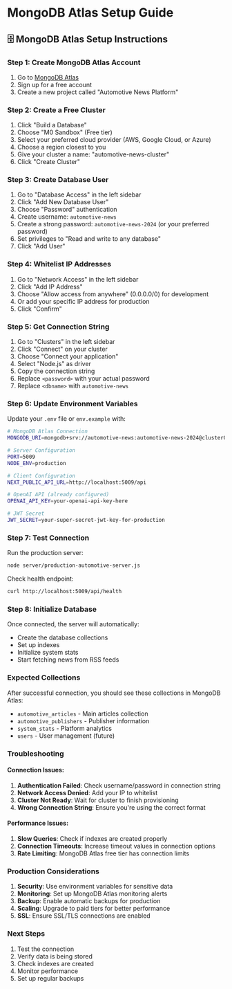 # MongoDB Atlas Setup Guide

## 🗄️ **MongoDB Atlas Setup Instructions**

### **Step 1: Create MongoDB Atlas Account**
1. Go to [MongoDB Atlas](https://www.mongodb.com/atlas)
2. Sign up for a free account
3. Create a new project called "Automotive News Platform"

### **Step 2: Create a Free Cluster**
1. Click "Build a Database"
2. Choose "M0 Sandbox" (Free tier)
3. Select your preferred cloud provider (AWS, Google Cloud, or Azure)
4. Choose a region closest to you
5. Give your cluster a name: "automotive-news-cluster"
6. Click "Create Cluster"

### **Step 3: Create Database User**
1. Go to "Database Access" in the left sidebar
2. Click "Add New Database User"
3. Choose "Password" authentication
4. Create username: `automotive-news`
5. Create a strong password: `automotive-news-2024` (or your preferred password)
6. Set privileges to "Read and write to any database"
7. Click "Add User"

### **Step 4: Whitelist IP Addresses**
1. Go to "Network Access" in the left sidebar
2. Click "Add IP Address"
3. Choose "Allow access from anywhere" (0.0.0.0/0) for development
4. Or add your specific IP address for production
5. Click "Confirm"

### **Step 5: Get Connection String**
1. Go to "Clusters" in the left sidebar
2. Click "Connect" on your cluster
3. Choose "Connect your application"
4. Select "Node.js" as driver
5. Copy the connection string
6. Replace `<password>` with your actual password
7. Replace `<dbname>` with `automotive-news`

### **Step 6: Update Environment Variables**
Update your `.env` file or `env.example` with:

```bash
# MongoDB Atlas Connection
MONGODB_URI=mongodb+srv://automotive-news:automotive-news-2024@cluster0.mongodb.net/automotive-news?retryWrites=true&w=majority

# Server Configuration
PORT=5009
NODE_ENV=production

# Client Configuration
NEXT_PUBLIC_API_URL=http://localhost:5009/api

# OpenAI API (already configured)
OPENAI_API_KEY=your-openai-api-key-here

# JWT Secret
JWT_SECRET=your-super-secret-jwt-key-for-production
```

### **Step 7: Test Connection**
Run the production server:
```bash
node server/production-automotive-server.js
```

Check health endpoint:
```bash
curl http://localhost:5009/api/health
```

### **Step 8: Initialize Database**
Once connected, the server will automatically:
- Create the database collections
- Set up indexes
- Initialize system stats
- Start fetching news from RSS feeds

### **Expected Collections**
After successful connection, you should see these collections in MongoDB Atlas:
- `automotive_articles` - Main articles collection
- `automotive_publishers` - Publisher information
- `system_stats` - Platform analytics
- `users` - User management (future)

### **Troubleshooting**

#### Connection Issues:
1. **Authentication Failed**: Check username/password in connection string
2. **Network Access Denied**: Add your IP to whitelist
3. **Cluster Not Ready**: Wait for cluster to finish provisioning
4. **Wrong Connection String**: Ensure you're using the correct format

#### Performance Issues:
1. **Slow Queries**: Check if indexes are created properly
2. **Connection Timeouts**: Increase timeout values in connection options
3. **Rate Limiting**: MongoDB Atlas free tier has connection limits

### **Production Considerations**
1. **Security**: Use environment variables for sensitive data
2. **Monitoring**: Set up MongoDB Atlas monitoring alerts
3. **Backup**: Enable automatic backups for production
4. **Scaling**: Upgrade to paid tiers for better performance
5. **SSL**: Ensure SSL/TLS connections are enabled

### **Next Steps**
1. Test the connection
2. Verify data is being stored
3. Check indexes are created
4. Monitor performance
5. Set up regular backups
